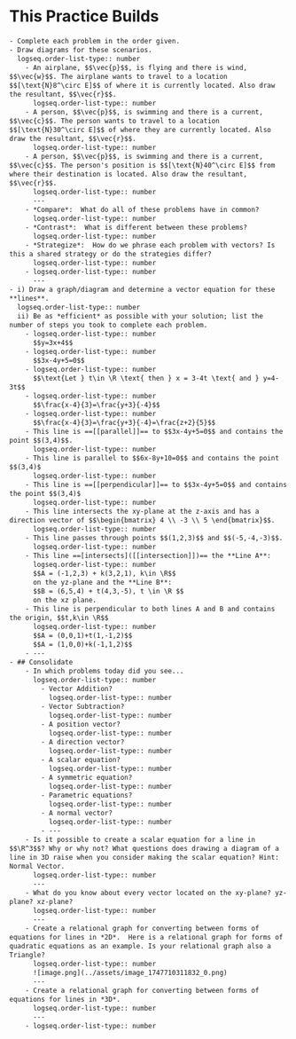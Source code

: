 # This Practice Builds
	- Complete each problem in the order given.
	- Draw diagrams for these scenarios.
	  logseq.order-list-type:: number
		- An airplane, $$\vec{p}$$, is flying and there is wind, $$\vec{w}$$. The airplane wants to travel to a location $$[\text{N}8^\circ E]$$ of where it is currently located. Also draw the resultant, $$\vec{r}$$.
		  logseq.order-list-type:: number
		- A person, $$\vec{p}$$, is swimming and there is a current, $$\vec{c}$$. The person wants to travel to a location $$[\text{N}30^\circ E]$$ of where they are currently located. Also draw the resultant, $$\vec{r}$$.
		  logseq.order-list-type:: number
		- A person, $$\vec{p}$$, is swimming and there is a current, $$\vec{c}$$. The person's position is $$[\text{N}40^\circ E]$$ from where their destination is located. Also draw the resultant, $$\vec{r}$$.
		  logseq.order-list-type:: number
		  ---
		- *Compare*:  What do all of these problems have in common?
		  logseq.order-list-type:: number
		- *Contrast*:  What is different between these problems?
		  logseq.order-list-type:: number
		- *Strategize*:  How do we phrase each problem with vectors? Is this a shared strategy or do the strategies differ?
		  logseq.order-list-type:: number
		- logseq.order-list-type:: number
		  ---
	- i) Draw a graph/diagram and determine a vector equation for these **lines**.
	  logseq.order-list-type:: number
	  ii) Be as *efficient* as possible with your solution; list the number of steps you took to complete each problem.
		- logseq.order-list-type:: number
		  $$y=3x+4$$
		- logseq.order-list-type:: number
		  $$3x-4y+5=0$$
		- logseq.order-list-type:: number
		  $$\text{Let } t\in \R \text{ then } x = 3-4t \text{ and } y=4-3t$$
		- logseq.order-list-type:: number
		  $$\frac{x-4}{3}=\frac{y+3}{-4}$$
		- logseq.order-list-type:: number
		  $$\frac{x-4}{3}=\frac{y+3}{-4}=\frac{z+2}{5}$$
		- This line is ==[[parallel]]== to $$3x-4y+5=0$$ and contains the point $$(3,4)$$.
		  logseq.order-list-type:: number
		- This line is parallel to $$6x-8y+10=0$$ and contains the point $$(3,4)$
		  logseq.order-list-type:: number
		- This line is ==[[perpendicular]]== to $$3x-4y+5=0$$ and contains the point $$(3,4)$
		  logseq.order-list-type:: number
		- This line intersects the xy-plane at the z-axis and has a direction vector of $$\begin{bmatrix} 4 \\ -3 \\ 5 \end{bmatrix}$$.
		  logseq.order-list-type:: number
		- This line passes through points $$(1,2,3)$$ and $$(-5,-4,-3)$$.
		  logseq.order-list-type:: number
		- This line ==[intersects]([[intersection]])== the **Line A**: 
		  logseq.order-list-type:: number
		  $$A = (-1,2,3) + k(3,2,1), k\in \R$$
		  on the yz-plane and the **Line B**:
		  $$B = (6,5,4) + t(4,3,-5), t \in \R $$
		  on the xz plane.
		- This line is perpendicular to both lines A and B and contains the origin, $$t,k\in \R$$
		  logseq.order-list-type:: number
		  $$A = (0,0,1)+t(1,-1,2)$$
		  $$A = (1,0,0)+k(-1,1,2)$$
		- ---
	- ## Consolidate
		- In which problems today did you see...
		  logseq.order-list-type:: number
			- Vector Addition?
			  logseq.order-list-type:: number
			- Vector Subtraction?
			  logseq.order-list-type:: number
			- A position vector?
			  logseq.order-list-type:: number
			- A direction vector?
			  logseq.order-list-type:: number
			- A scalar equation?
			  logseq.order-list-type:: number
			- A symmetric equation?
			  logseq.order-list-type:: number
			- Parametric equations?
			  logseq.order-list-type:: number
			- A normal vector?
			  logseq.order-list-type:: number
			- ---
		- Is it possible to create a scalar equation for a line in $$\R^3$$? Why or why not? What questions does drawing a diagram of a line in 3D raise when you consider making the scalar equation? Hint:  Normal Vector.
		  logseq.order-list-type:: number
		  ---
		- What do you know about every vector located on the xy-plane? yz-plane? xz-plane?
		  logseq.order-list-type:: number
		  ---
		- Create a relational graph for converting between forms of equations for lines in *2D*.  Here is a relational graph for forms of quadratic equations as an example. Is your relational graph also a Triangle?
		  logseq.order-list-type:: number
		  ![image.png](../assets/image_1747710311832_0.png) 
		  ---
		- Create a relational graph for converting between forms of equations for lines in *3D*.
		  logseq.order-list-type:: number
		  ---
		- logseq.order-list-type:: number